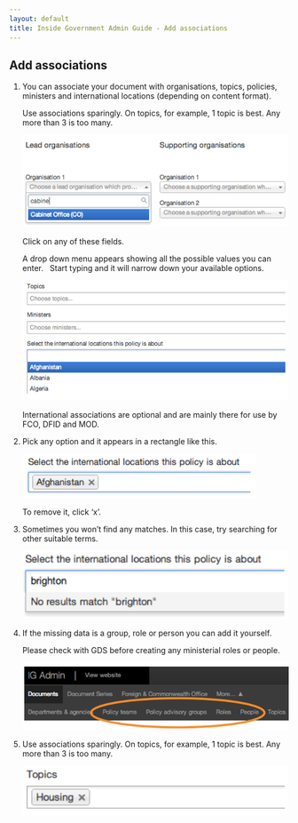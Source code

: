 ```yaml
---
layout: default
title: Inside Government Admin Guide - Add associations
---
```


## Add associations

1. You can associate your document with  organisations, topics, policies, ministers and international locations (depending on content format).

	Use associations sparingly. On topics, for example, 1 topic is best. Any more than 3 is too many.
	
	![Add associations 1](add-associations-1.png)
	
	Click on any of these fields.
	
	A drop down menu appears showing all the possible values you can enter.  	Start typing and it will narrow down your available options.
	
	![Add associations 2](add-associations-2.png)
	
	International associations are optional and are mainly there for use by FCO, DFID and MOD.
	
2. Pick any option and it appears in a rectangle like this.

	![Add associations 3](add-associations-3.png)
	
	To remove it, click ‘x’.
	
3. Sometimes you won’t find any matches. In this case, try searching for other suitable terms.

	![Add associations 4](add-associations-4.png)

4. If the missing data is a group, role or person you can add it yourself.

	Please check with GDS before creating any ministerial roles or people.
	
	![Add associations 5](add-associations-5.png)
	
5. Use associations sparingly. On topics, for example, 1 topic is best. Any more than 3 is too many.

	![Add associations 6](add-associations-6.png)